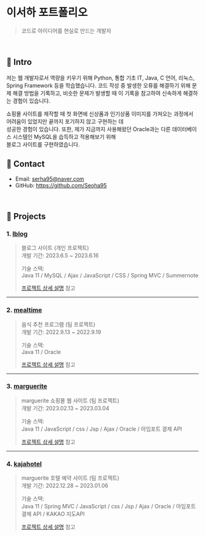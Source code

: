 # 이서하 포트폴리오
>코드로 아이디어를 현실로 만드는 개발자   

</br>

## :pushpin: Intro
저는 웹 개발자로서 역량을 키우기 위해 Python, 통합 기초 IT, Java, C 언어, 리눅스, Spring Framework 등을 학습했습니다. 코드 작성 중
발생한 오류를 해결하기 위해 문제 해결 방법을 기록하고, 비슷한 문제가 발생할 때 이 기록을 참고하여 신속하게 해결하는 경험이 있습니다.          
                    
쇼핑몰 사이트를 제작할 때 첫 화면에 신상품과 인기상품 이미지를 가져오는 과정에서 어려움이 있었지만 끝까지 포기하지 않고 구현하는 데    
성공한 경험이 있습니다. 또한, 제가 지금까지 사용해왔던 Oracle과는 다른 데이터베이스 시스템인 MySQL을 습득하고 적용해보기 위해     
블로그 사이트를 구현하였습니다.





## :pushpin: Contact
- Email: serha95@naver.com
- GitHub: https://github.com/Seoha95

</br>

## :pushpin: Projects   
### 1. [lblog](https://github.com/Seoha95/lblog.git)   
>블로그 사이트 (개인 프로젝트)   
>개발 기간: 2023.6.5 ~ 2023.6.16   
>   
>기술 스택:   
>Java 11 / MySQL / Ajax / JavaScript / CSS / Spring MVC / Summernote   
>   
>[프로젝트 상세 설명](https://github.com/Seoha95/lblog.git) 참고   
   
---   

### 2. [mealtime](https://github.com/Seoha95/mealtime.git)   
>음식 추천 프로그램 (팀 프로젝트)   
>개발 기간: 2022.9.13 ~ 2022.9.19   
>       
>기술 스택:   
>Java 11 / Oracle   
>   
>[프로젝트 상세 설명](https://github.com/Seoha95/mealtime.git) 참고   
   
---   
   
### 3. [marguerite](https://github.com/Seoha95/marguerite.git)   
>marguerite 쇼핑몰 웹 사이트 (팀 프로젝트)   
>개발 기간: 2023.02.13 ~ 2023.03.04   
>   
>기술 스택:   
>Java 11 / JavaScript / css / Jsp / Ajax / Oracle / 아임포트 결제 API   
>   
>[프로젝트 상세 설명](https://github.com/Seoha95/marguerite.git) 참고   
   
---   
   
### 4. [kajahotel](https://github.com/Seoha95/kajahotel.git)   
>marguerite 호텔 예약 사이트 (팀 프로젝트)   
>개발 기간: 2022.12.28 ~ 2023.01.06   
>   
>기술 스택:   
>Java 11 / Spring MVC / JavaScript / css / Jsp / Ajax / Oracle / 아임포트 결제 API / KAKAO 지도API   
>   
>[프로젝트 상세 설명](https://github.com/Seoha95/kajahotel.git) 참고   
